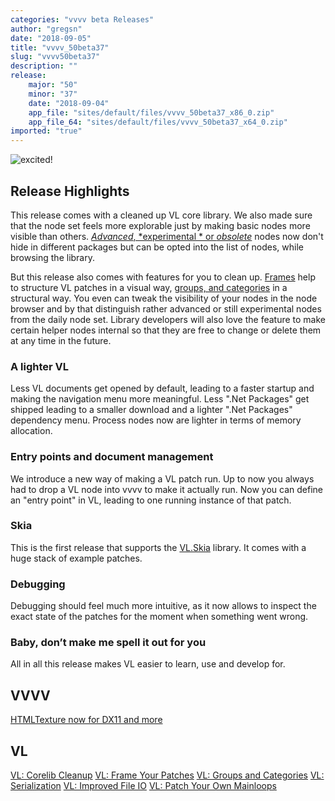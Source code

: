 ```yaml
---
categories: "vvvv beta Releases"
author: "gregsn"
date: "2018-09-05"
title: "vvvv_50beta37"
slug: "vvvv50beta37"
description: ""
release: 
    major: "50"
    minor: "37"
    date: "2018-09-04"
    app_file: "sites/default/files/vvvv_50beta37_x86_0.zip"
    app_file_64: "sites/default/files/vvvv_50beta37_x64_0.zip"
imported: "true"
---
```



![excited!](callmenames-Root-Emotion.png)

## Release Highlights

This release comes with a cleaned up VL core library. We also made sure that the node set feels more explorable just by making basic nodes more visible than others. [ *Advanced*, *experimental * or *obsolete*](/blog/vl%20-%20corelib%20-%20cleanup%20) nodes now don't hide in different packages but can be opted into the list of nodes, while browsing the library. 

But this release also comes with features for you to clean up. [ Frames](/blog/vl%20-%20frame%20-%20your%20-%20patches%20) help to structure VL patches in a visual way, [ groups, and categories](/blog/vl%20-%20groups%20-%20and-categories%20) in a structural way. You even can tweak the visibility of your nodes in the node browser and by that distinguish rather advanced or still experimental nodes from the daily node set. Library developers will also love the feature to make certain helper nodes internal so that they are free to change or delete them at any time in the future.

### A lighter VL

Less VL documents get opened by default, leading to a faster startup and making the navigation menu more meaningful. Less ".Net Packages" get shipped leading to a smaller download and a lighter ".Net Packages" dependency menu. Process nodes now are lighter in terms of memory allocation.

### Entry points and document management

We introduce a new way of making a VL patch run. Up to now you always had to drop a VL node into vvvv to make it actually run.
Now you can define an "entry point" in VL, leading to one running instance of that patch. 

### Skia

This is the first release that supports the [ VL.Skia](/blog/vl.skia%20) library.
It comes with a huge stack of example patches.

### Debugging

Debugging should feel much more intuitive, as it now allows to inspect the exact state of the patches for the moment when something went wrong.

### Baby, don’t make me spell it out for you

All in all this release makes VL easier to learn, use and develop for.

<!--{SPLIT()}-->
## VVVV

[HTMLTexture now for DX11 and more ](/blog/2018/htmltexture-now-for-dx11-and-more)
<!--~~~-->
## VL

[ VL: Corelib Cleanup](/blog/vl%20-%20corelib%20-%20cleanup%20)
[ VL: Frame Your Patches](/blog/vl%20-%20frame%20-%20your%20-%20patches%20)
[ VL: Groups and Categories](/blog/vl%20-%20groups%20-%20and-categories%20)
[ VL: Serialization](/blog/vl%20-%20serialization%20)
[ VL: Improved File IO](/blog/vl%20-%20improved%20-%20file%20-%20io%20)
[ VL: Patch Your Own Mainloops](/blog/vl-patch-your-own-mainloops%20)

<!--{SPLIT}-->

